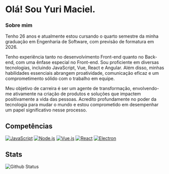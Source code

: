 # Olá! Sou Yuri Maciel.

### Sobre mim

Tenho 26 anos e atualmente estou cursando o quarto semestre da minha graduação em Engenharia de Software, com previsão de formatura em 2026.

Tenho experiência tanto no desenvolvimento Front-end quanto no Back-end, com uma ênfase especial no Front-end. Sou proficiente em diversas tecnologias, incluindo JavaScript, Vue, React e Angular. Além disso, minhas habilidades essenciais abrangem proatividade, comunicação eficaz e um comprometimento sólido com o trabalho em equipe.

Meu objetivo de carreira é ser um agente de transformação, envolvendo-me ativamente na criação de produtos e soluções que impactem positivamente a vida das pessoas. Acredito profundamente no poder da tecnologia para mudar o mundo e estou comprometido em desempenhar um papel significativo nesse processo.

## Competências 

[![JavaScript](https://img.shields.io/badge/JavaScript-ES6-yellow)](https://developer.mozilla.org/en-US/docs/Web/JavaScript)
[![Node.js](https://img.shields.io/badge/Node.js-blue)](https://nodejs.org/)
[![Vue.js](https://img.shields.io/badge/Vue.js-4FC08D?logo=vue.js&logoColor=white)](https://vuejs.org/)
[![React](https://img.shields.io/badge/React-61DAFB?logo=react&logoColor=white)](https://reactjs.org/)
[![Electron](https://img.shields.io/badge/Electron-47848F?logo=electron&logoColor=white)](https://www.electronjs.org/)

## Stats

![Github Status](https://github-readme-stats.vercel.app/api?username=o-yurimaciel&show_icons=true&theme=dracula)



